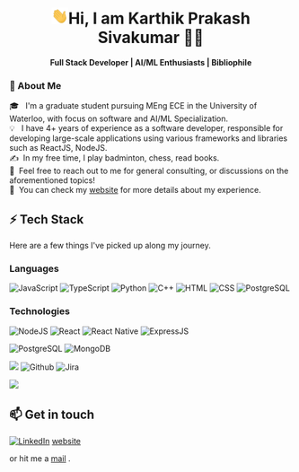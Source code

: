 
 <h1 align="center"><img src="https://raw.githubusercontent.com/ABSphreak/ABSphreak/master/gifs/Hi.gif" width="30px">Hi, I am Karthik Prakash Sivakumar 👨‍💻 </h1>

<div align="center"><strong >Full Stack Developer | AI/ML Enthusiasts | Bibliophile </strong> </div>

### 🚀 About Me 
🎓 &nbsp; I'm a graduate student pursuing MEng ECE in the University of Waterloo, with focus on software and AI/ML Specialization. \
💡 &nbsp; I have 4+ years of experience as a software developer, responsible for developing large-scale applications using various frameworks and libraries such as ReactJS, NodeJS.  \
✍️ &nbsp;In my free time, I play badminton, chess, read books.\
💬 &nbsp;Feel free to reach out to me for general consulting, or discussions on the aforementioned topics!\
📄 &nbsp;You can check my [website](https://karthikprakash.site/) for more details about my experience.

## ⚡ Tech Stack

Here are a few things I've picked up along my journey.

### Languages

  ![JavaScript](https://img.shields.io/badge/JavaScript-F7DF1E?style=for-the-badge&logo=javascript&logoColor=black) ![TypeScript](https://img.shields.io/badge/TypeScript-007ACC?style=for-the-badge&logo=typescript&logoColor=white) ![Python](https://img.shields.io/badge/-Python-000?style=for-the-badge&logo=python) ![C++](https://img.shields.io/badge/c++-%2300599C.svg?style=for-the-badge&logo=c%2B%2B&logoColor=white)  ![HTML](https://img.shields.io/badge/HTML5-E34F26?style=for-the-badge&logo=html5&logoColor=white) ![CSS](https://img.shields.io/badge/CSS-239120?&style=for-the-badge&logo=css3&logoColor=white) ![PostgreSQL](https://img.shields.io/badge/PostgreSQL-316192?style=for-the-badge&logo=postgresql&logoColor=white)
<!--   ![C++](https://img.shields.io/badge/c-%2300599C.svg?style=for-the-badge&logo=c%2B%2B&logoColor=white)  -->
<!-- ![C#](https://img.shields.io/badge/c%23-%23239120.svg?style=for-the-badge&logo=c-sharp&logoColor=white) -->
  
### Technologies

 ![NodeJS](https://img.shields.io/badge/Node.js-43853D?style=for-the-badge&logo=node.js&logoColor=white) ![React](https://img.shields.io/badge/react-%2320232a.svg?style=for-the-badge&logo=react&logoColor=%2361DAFB) ![React Native](https://img.shields.io/badge/react_native-%2320232a.svg?style=for-the-badge&logo=react&logoColor=%2361DAFB) ![ExpressJS](https://img.shields.io/badge/Express.js-404D59?style=for-the-badge) 

 ![PostgreSQL](https://img.shields.io/badge/PostgreSQL-316192?style=for-the-badge&logo=postgresql&logoColor=white) ![MongoDB](https://img.shields.io/badge/MongoDB-4EA94B?style=for-the-badge&logo=mongodb&logoColor=white)

 ![](https://img.shields.io/badge/git%20-%23F05033.svg?&style=for-the-badge&logo=git&logoColor=white)  ![Github](https://img.shields.io/badge/github%20-%23121011.svg?&style=for-the-badge&logo=github&logoColor=white) ![Jira](https://img.shields.io/badge/-Jira-000?&style=for-the-badge&logo=Jira-Software&logoColor=0052CC)
 
<!--  ![Unity](https://img.shields.io/badge/unity-%23000000.svg?style=for-the-badge&logo=unity&logoColor=white) -->
 
<!--  ![](https://img.shields.io/badge/-Raspberry%20Pi-C51A4A?style=for-the-badge&logo=Raspberry-Pi) -->
 ![](https://img.shields.io/badge/-Arduino-00979D?style=for-the-badge&logo=Arduino&logoColor=white)

## 📫 Get in touch
[![LinkedIn](https://img.shields.io/badge/LinkedIn-0077B5?style=for-the-badge&logo=linkedin&logoColor=white)](https://in.linkedin.com/in/karthik-prakash-s)
[website](https://karthikprakash.site/)

 or hit me a [mail](mailto:karthiksiva1997@gmail.com) .





 
